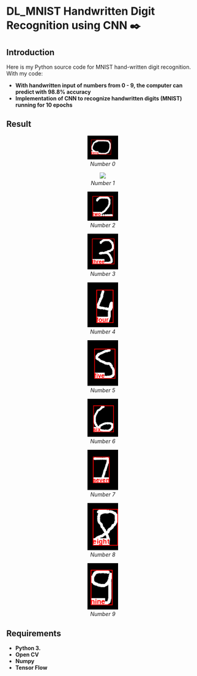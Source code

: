# DL_MNIST Handwritten Digit Recognition using CNN ✒️

## Introduction

Here is my Python source code for MNIST hand-written digit recognition. With my code: 
* **With handwritten input of numbers from 0 - 9, the computer can predict with 98.8% accuracy**
* **Implementation of CNN to recognize handwritten digits (MNIST) running for 10 epochs**

## Result

<p align="center">
  <img src="output/Screenshot 2023-10-17 225330.png" width=80><br/>
  <i>Number 0</i>
</p>

<p align="center">
  <img src="demo/japanese_output.jpg" width=80><br/>
  <i>Number 1</i>
</p>

<p align="center">
  <img src="output/Screenshot 2023-10-17 225334.png" width=80><br/>
  <i>Number 2</i>
</p>

<p align="center">
  <img src="output/Screenshot 2023-10-17 225337.png" width=80><br/>
  <i>Number 3</i>
</p>

<p align="center">
  <img src="output/Screenshot 2023-10-17 225340.png" width=80><br/>
  <i>Number 4</i>
</p>

<p align="center">
  <img src="output/Screenshot 2023-10-17 225342.png" width=80><br/>
  <i>Number 5</i>
</p>

<p align="center">
  <img src="output/Screenshot 2023-10-17 225345.png" width=80><br/>
  <i>Number 6</i>
</p>

<p align="center">
  <img src="output/Screenshot 2023-10-17 225348.png" width=80><br/>
  <i>Number 7</i>
</p>

<p align="center">
  <img src="output/Screenshot 2023-10-17 225352.png" width=80><br/>
  <i>Number 8</i>
</p>

<p align="center">
  <img src="output/Screenshot 2023-10-17 225400.png" width=80><br/>
  <i>Number 9</i>
</p>

## Requirements

* **Python 3.**
* **Open CV**
* **Numpy**
* **Tensor Flow**
